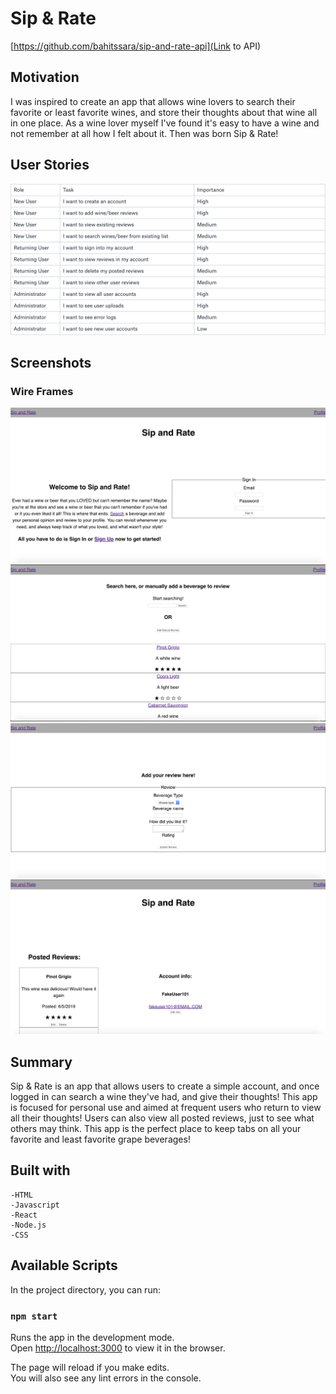 # Sip & Rate
[https://github.com/bahitssara/sip-and-rate-api](Link to API)

## Motivation 
I was inspired to create an app that allows wine lovers to search their favorite or least favorite wines, and store their thoughts about that wine all in one place. As a wine lover myself I've found it's easy to have a wine and not remember at all how I felt about it. Then was born Sip & Rate! 

## User Stories
![User stories](images/README/user-stories.png)

## Screenshots
### Wire Frames
![Welcome Page](images/README/welcome-page.png)
![Search page](images/README/search-page.png)
![Add Review](images/README/add-review.png)
![Profile Page](images/README/profile-page.png)



## Summary
Sip & Rate is an app that allows users to create a simple account, and once logged in can search a wine they've had, and give their thoughts! This app is focused for personal use and aimed at frequent users who return to view all their thoughts! Users can also view all posted reviews, just to see what others may think. This app is the perfect place to keep tabs on all your favorite and least favorite grape beverages! 

## Built with 
    -HTML
    -Javascript
    -React
    -Node.js
    -CSS


## Available Scripts

In the project directory, you can run:

### `npm start`

Runs the app in the development mode.<br>
Open [http://localhost:3000](http://localhost:3000) to view it in the browser.

The page will reload if you make edits.<br>
You will also see any lint errors in the console.


